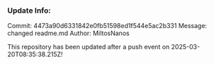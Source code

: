 

### Update Info:
Commit: 4473a90d6331842e0fb51598ed1f544e5ac2b331
Message: changed readme.md
Author: MiltosNanos

This repository has been updated after a push event on 2025-03-20T08:35:38.215Z!